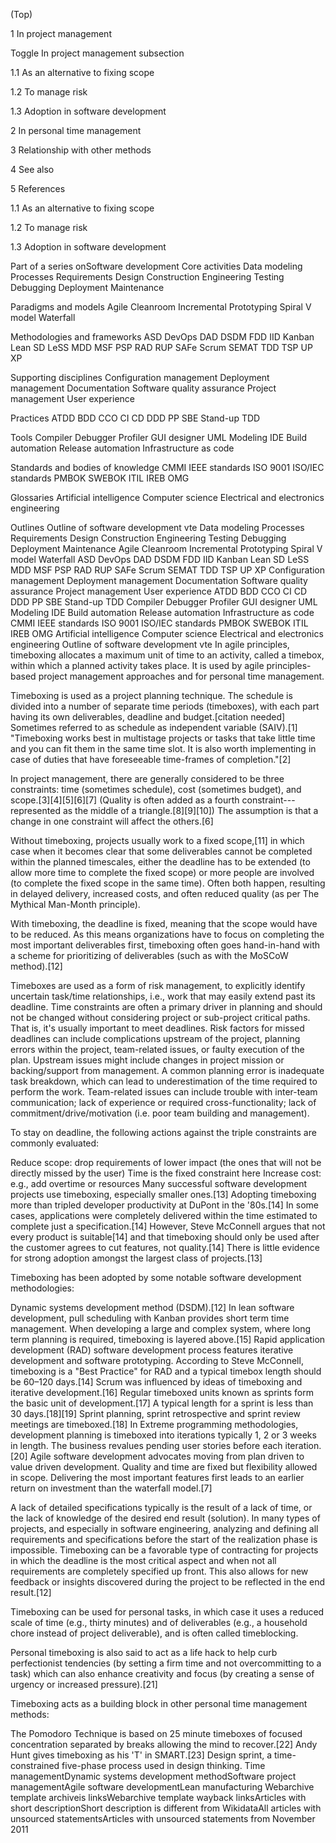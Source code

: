 


(Top)





1
In project management




Toggle In project management subsection





1.1
As an alternative to fixing scope








1.2
To manage risk








1.3
Adoption in software development










2
In personal time management








3
Relationship with other methods








4
See also








5
References










1.1
As an alternative to fixing scope








1.2
To manage risk








1.3
Adoption in software development




















Part of a series onSoftware development
Core activities
Data modeling
Processes
Requirements
Design
Construction
Engineering
Testing
Debugging
Deployment
Maintenance

Paradigms and models
Agile
Cleanroom
Incremental
Prototyping
Spiral
V model
Waterfall

Methodologies and frameworks
ASD
DevOps
DAD
DSDM
FDD
IID
Kanban
Lean SD
LeSS
MDD
MSF
PSP
RAD
RUP
SAFe
Scrum
SEMAT
TDD
TSP
UP
XP

Supporting disciplines
Configuration management
 Deployment management
Documentation
Software quality assurance
Project management
User experience

Practices
ATDD
BDD
CCO
CI
CD
DDD
PP
SBE
Stand-up
TDD

Tools
Compiler
Debugger
Profiler
GUI designer
UML Modeling
IDE
Build automation
Release automation
Infrastructure as code

Standards and bodies of knowledge
CMMI
IEEE standards
ISO 9001
ISO/IEC standards
PMBOK
SWEBOK
ITIL
IREB
OMG

Glossaries
Artificial intelligence
Computer science
Electrical and electronics engineering

Outlines
Outline of software development
vte
Data modeling
Processes
Requirements
Design
Construction
Engineering
Testing
Debugging
Deployment
Maintenance
Agile
Cleanroom
Incremental
Prototyping
Spiral
V model
Waterfall
ASD
DevOps
DAD
DSDM
FDD
IID
Kanban
Lean SD
LeSS
MDD
MSF
PSP
RAD
RUP
SAFe
Scrum
SEMAT
TDD
TSP
UP
XP
Configuration management
 Deployment management
Documentation
Software quality assurance
Project management
User experience
ATDD
BDD
CCO
CI
CD
DDD
PP
SBE
Stand-up
TDD
Compiler
Debugger
Profiler
GUI designer
UML Modeling
IDE
Build automation
Release automation
Infrastructure as code
CMMI
IEEE standards
ISO 9001
ISO/IEC standards
PMBOK
SWEBOK
ITIL
IREB
OMG
Artificial intelligence
Computer science
Electrical and electronics engineering
Outline of software development
vte
In agile principles, timeboxing allocates a maximum unit of time to an activity, called a timebox, within which a planned activity takes place. It is used by agile principles-based project management approaches and for personal time management.

Timeboxing is used as a project planning technique. The schedule is divided into a number of separate time periods (timeboxes), with each part having its own deliverables, deadline and budget.[citation needed] Sometimes referred to as schedule as independent variable (SAIV).[1] "Timeboxing works best in multistage projects or tasks that take little time and you can fit them in the same time slot. It is also worth implementing in case of duties that have foreseeable time-frames of completion."[2]

In project management, there are generally considered to be three constraints: time (sometimes schedule), cost (sometimes budget), and scope.[3][4][5][6][7] (Quality is often added as a fourth constraint---represented as the middle of a triangle.[8][9][10]) The assumption is that a change in one constraint will affect the others.[6]

Without timeboxing, projects usually work to a fixed scope,[11] in which case when it becomes clear that some deliverables cannot be completed within the planned timescales, either the deadline has to be extended (to allow more time to complete the fixed scope) or more people are involved (to complete the fixed scope in the same time). Often both happen, resulting in delayed delivery, increased costs, and often reduced quality (as per The Mythical Man-Month principle).

With timeboxing, the deadline is fixed, meaning that the scope would have to be reduced. As this means organizations have to focus on completing the most important deliverables first, timeboxing often goes hand-in-hand with a scheme for prioritizing of deliverables (such as with the MoSCoW method).[12]

Timeboxes are used as a form of risk management, to explicitly identify uncertain task/time relationships, i.e., work that may easily extend past its deadline. Time constraints are often a primary driver in planning and should not be changed without considering project or sub-project critical paths. That is, it's usually important to meet deadlines. Risk factors for missed deadlines can include complications upstream of the project, planning errors within the project, team-related issues, or faulty execution of the plan. Upstream issues might include changes in project mission or backing/support from management. A common planning error is inadequate task breakdown, which can lead to underestimation of the time required to perform the work. Team-related issues can include trouble with inter-team communication; lack of experience or required cross-functionality; lack of commitment/drive/motivation (i.e. poor team building and management).

To stay on deadline, the following actions against the triple constraints are commonly evaluated:

Reduce scope: drop requirements of lower impact (the ones that will not be directly missed by the user)
Time is the fixed constraint here
Increase cost: e.g., add overtime or resources
Many successful software development projects use timeboxing, especially smaller ones.[13] Adopting timeboxing more than tripled developer productivity at DuPont in the '80s.[14] In some cases, applications were completely delivered within the time estimated to complete just a specification.[14] However, Steve McConnell argues that not every product is suitable[14] and that timeboxing should only be used after the customer agrees to cut features, not quality.[14] There is little evidence for strong adoption amongst the largest class of projects.[13]

Timeboxing has been adopted by some notable software development methodologies:

Dynamic systems development method (DSDM).[12]
In lean software development, pull scheduling with Kanban provides short term time management. When developing a large and complex system, where long term planning is required, timeboxing is layered above.[15]
Rapid application development (RAD) software development process features iterative development and software prototyping. According to Steve McConnell, timeboxing is a "Best Practice" for RAD and a typical timebox length should be 60–120 days.[14]
Scrum was influenced by ideas of timeboxing and iterative development.[16] Regular timeboxed units known as sprints form the basic unit of development.[17] A typical length for a sprint is less than 30 days.[18][19] Sprint planning, sprint retrospective and sprint review meetings are timeboxed.[18]
In Extreme programming methodologies, development planning is timeboxed into iterations typically 1, 2 or 3 weeks in length. The business revalues pending user stories before each iteration.[20]
Agile software development advocates moving from plan driven to value driven development. Quality and time are fixed but flexibility allowed in scope. Delivering the most important features first leads to an earlier return on investment than the waterfall model.[7]

A lack of detailed specifications typically is the result of a lack of time, or the lack of knowledge of the desired end result (solution). In many types of projects, and especially in software engineering, analyzing and defining all requirements and specifications before the start of the realization phase is impossible. Timeboxing can be a favorable type of contracting for projects in which the deadline is the most critical aspect and when not all requirements are completely specified up front. This also allows for new feedback or insights discovered during the project to be reflected in the end result.[12]

Timeboxing can be used for personal tasks, in which case it uses a reduced scale of time (e.g., thirty minutes) and of deliverables (e.g., a household chore instead of project deliverable), and is often called timeblocking.

Personal timeboxing is also said to act as a life hack to help curb perfectionist tendencies (by setting a firm time and not overcommitting to a task) which can also enhance creativity and focus (by creating a sense of urgency or increased pressure).[21]

Timeboxing acts as a building block in other personal time management methods:

The Pomodoro Technique is based on 25 minute timeboxes of focused concentration separated by breaks allowing the mind to recover.[22]
Andy Hunt gives timeboxing as his 'T' in SMART.[23]
Design sprint, a time-constrained five-phase process used in design thinking.
Time managementDynamic systems development methodSoftware project managementAgile software developmentLean manufacturing
Webarchive template archiveis linksWebarchive template wayback linksArticles with short descriptionShort description is different from WikidataAll articles with unsourced statementsArticles with unsourced statements from November 2011




